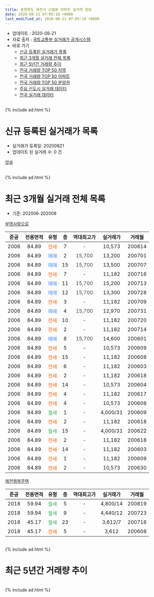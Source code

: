 ```yaml
---
title: 충청북도 제천시 신월동 아파트 실거래 정보
date: 2020-08-21 07:05:10 +0900
last_modified_at: 2020-08-21 07:05:10 +0900
---
```


* 업데이트 : 2020-08-21
* 자료 출처 : [국토교통부 실거래가 공개시스템](http://rt.molit.go.kr)
* 바로 가기
    * [신규 등록된 실거래가 목록](#신규-등록된-실거래가-목록)
    * [최근 3개월 실거래 전체 목록](#최근-3개월-실거래-전체-목록)
    * [최근 5년간 거래량 추이](#최근-5년간-거래량-추이)
    * [전국 거래량 TOP 50 지역](https://inasie.github.io/apt-trade-info/최근-3개월-전국에서-가장-거래가-많이-발생한-지역)
    * [전국 거래량 TOP 50 아파트](https://inasie.github.io/apt-trade-info/최근-3개월-전국에서-가장-거래가-많이-발생한-아파트)
    * [전국 거래량 TOP 50 분양권](https://inasie.github.io/apt-trade-info/최근-3개월-전국에서-가장-거래가-많이-발생한-분양권)
    * [주요 신도시 실거래 데이터](https://inasie.github.io/apt-trade-info/주요-신도시)
    * [전국 실거래 데이터](https://inasie.github.io/apt-trade-info/전국)
<br>
{% include ad.html %}
<br>

# 신규 등록된 실거래가 목록
* 실거래가 등록일: 20200821
* 업데이트 된 실거래 수: 0 건

없음

<br>
{% include ad.html %}
<br>

# 최근 3개월 실거래 전체 목록
* 기준: 202006-202008


[부영사랑으로](https://search.naver.com/search.naver?query=%EC%B6%A9%EC%B2%AD%EB%B6%81%EB%8F%84+%EC%A0%9C%EC%B2%9C%EC%8B%9C+%EC%8B%A0%EC%9B%94%EB%8F%99+%EB%B6%80%EC%98%81%EC%82%AC%EB%9E%91%EC%9C%BC%EB%A1%9C)

|준공|전용면적|유형|층|역대최고가|실거래가|거래월|
|:---:|:---:|:---:|:---:|:---:|:---:|:---:|
|2006|84.89|<span style="color:#ff5a00">전세</span>|7|<span style="color:#444444">-</span>|10,573|200814|
|2006|84.89|<span style="color:#4285f3">매매</span>|2|<span style="color:#444444">15,700</span>|13,200|200701|
|2006|84.89|<span style="color:#4285f3">매매</span>|15|<span style="color:#444444">15,700</span>|13,500|200707|
|2006|84.89|<span style="color:#ff5a00">전세</span>|7|<span style="color:#444444">-</span>|11,182|200716|
|2006|84.89|<span style="color:#4285f3">매매</span>|11|<span style="color:#444444">15,700</span>|15,200|200713|
|2006|84.89|<span style="color:#4285f3">매매</span>|12|<span style="color:#444444">15,700</span>|13,300|200728|
|2006|84.89|<span style="color:#ff5a00">전세</span>|3|<span style="color:#444444">-</span>|11,182|200709|
|2006|84.89|<span style="color:#4285f3">매매</span>|4|<span style="color:#444444">15,700</span>|12,970|200731|
|2006|84.89|<span style="color:#ff5a00">전세</span>|10|<span style="color:#444444">-</span>|11,182|200720|
|2006|84.89|<span style="color:#ff5a00">전세</span>|2|<span style="color:#444444">-</span>|11,182|200714|
|2006|84.89|<span style="color:#4285f3">매매</span>|8|<span style="color:#444444">15,700</span>|14,600|200601|
|2006|84.89|<span style="color:#ff5a00">전세</span>|5|<span style="color:#444444">-</span>|10,573|200609|
|2006|84.89|<span style="color:#ff5a00">전세</span>|15|<span style="color:#444444">-</span>|11,182|200608|
|2006|84.89|<span style="color:#ff5a00">전세</span>|6|<span style="color:#444444">-</span>|11,182|200603|
|2006|84.89|<span style="color:#ff5a00">전세</span>|2|<span style="color:#444444">-</span>|11,182|200618|
|2006|84.89|<span style="color:#ff5a00">전세</span>|14|<span style="color:#444444">-</span>|10,573|200604|
|2006|84.89|<span style="color:#ff5a00">전세</span>|4|<span style="color:#444444">-</span>|11,182|200617|
|2006|84.89|<span style="color:#ff5a00">전세</span>|4|<span style="color:#444444">-</span>|10,573|200608|
|2006|84.89|<span style="color:#34a853">월세</span>|1|<span style="color:#444444">-</span>|4,000/31|200609|
|2006|84.89|<span style="color:#ff5a00">전세</span>|2|<span style="color:#444444">-</span>|11,182|200618|
|2006|84.89|<span style="color:#34a853">월세</span>|15|<span style="color:#444444">-</span>|4,000/31|200622|
|2006|84.89|<span style="color:#ff5a00">전세</span>|2|<span style="color:#444444">-</span>|11,182|200618|
|2006|84.89|<span style="color:#ff5a00">전세</span>|14|<span style="color:#444444">-</span>|11,182|200603|
|2006|84.89|<span style="color:#ff5a00">전세</span>|1|<span style="color:#444444">-</span>|11,182|200609|
|2006|84.89|<span style="color:#ff5a00">전세</span>|2|<span style="color:#444444">-</span>|10,573|200630|

[제천행복주택](https://search.naver.com/search.naver?query=%EC%B6%A9%EC%B2%AD%EB%B6%81%EB%8F%84+%EC%A0%9C%EC%B2%9C%EC%8B%9C+%EC%8B%A0%EC%9B%94%EB%8F%99+%EC%A0%9C%EC%B2%9C%ED%96%89%EB%B3%B5%EC%A3%BC%ED%83%9D)

|준공|전용면적|유형|층|역대최고가|실거래가|거래월|
|:---:|:---:|:---:|:---:|:---:|:---:|:---:|
|2018|59.94|<span style="color:#34a853">월세</span>|5|<span style="color:#444444">-</span>|4,800/14|200819|
|2018|59.94|<span style="color:#34a853">월세</span>|9|<span style="color:#444444">-</span>|4,440/12|200723|
|2018|45.17|<span style="color:#34a853">월세</span>|23|<span style="color:#444444">-</span>|3,612/7|200716|
|2018|45.17|<span style="color:#ff5a00">전세</span>|5|<span style="color:#444444">-</span>|3,612|200608|


<br>
{% include ad.html %}
<br>

# 최근 5년간 거래량 추이


<div style="width:100%;">
    <canvas id="deal_progress" height="200"></canvas>
</div>

<script>
new Chart(document.getElementById("deal_progress"), {
    type: 'line',
    data: {
        labels: ['201508','201509','201510','201511','201512','201601','201602','201603','201604','201605','201606','201607','201608','201609','201610','201611','201612','201701','201702','201703','201704','201705','201706','201707','201708','201709','201710','201711','201712','201801','201802','201803','201804','201805','201806','201807','201808','201809','201810','201811','201812','201901','201902','201903','201904','201905','201906','201907','201908','201909','201910','201911','201912','202001','202002','202003','202004','202005','202006','202007','202008'],
        datasets: [{
            label: '매매',
            pointRadius: 1,
            data: [0, 0, 0, 0, 0, 0, 0, 0, 0, 0, 0, 0, 0, 0, 0, 0, 0, 0, 0, 0, 0, 0, 0, 0, 2, 0, 0, 2, 1, 0, 1, 1, 0, 0, 0, 1, 0, 0, 1, 0, 0, 1, 0, 0, 0, 1, 0, 0, 0, 0, 2, 0, 0, 1, 0, 1, 0, 2, 1, 5, 0],
            borderColor: "rgba(255, 201, 14, 1)",
            backgroundColor: "rgba(255, 201, 14, 0.5)",
            fill: false,
            lineTension: 0
        },{
            label: '전월세',
            pointRadius: 1,
            data: [9, 9, 5, 8, 9, 2, 8, 6, 8, 10, 3, 11, 10, 4, 13, 2, 5, 0, 2, 2, 2, 0, 1, 3, 2, 2, 4, 4, 5, 1, 1, 1, 2, 4, 1, 2, 1, 2, 3, 7, 1, 4, 2, 0, 19, 3, 2, 2, 3, 8, 3, 3, 7, 4, 3, 7, 6, 10, 15, 6, 2],
            borderColor: "rgba(0, 141, 185, 1)",
            backgroundColor: "rgba(0, 141, 185, 0.5)",
            fill: false,
            lineTension: 0
        }
        ]
    },
    options: {
        responsive: true,
        title: {
            display: false
        },
        tooltips: {
            mode: 'index',
            intersect: false
        },
        hover: {
            mode: 'nearest',
            intersect: true
        },
        scales: {
            xAxes: [{
                display: true,
                scaleLabel: {
                    display: true,
                    labelString: '년/월'
                }
            }],
            yAxes: [{
                display: true,
                ticks: {
                    suggestedMin: 0,
                },
                scaleLabel: {
                    display: true,
                    labelString: '실거래 수'
                }
            }]
        }
    }
});

</script>


<br>
{% include ad.html %}
<br>

